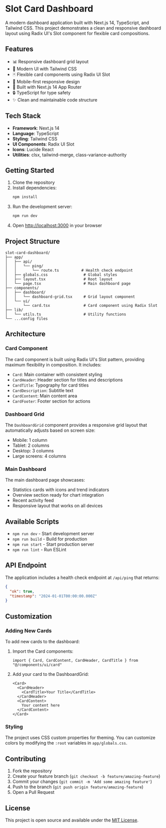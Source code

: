 # Slot Card Dashboard

A modern dashboard application built with Next.js 14, TypeScript, and Tailwind CSS. This project demonstrates a clean and responsive dashboard layout using Radix UI's Slot component for flexible card compositions.

## Features

- 📊 Responsive dashboard grid layout
- 🎨 Modern UI with Tailwind CSS
- 🃏 Flexible card components using Radix UI Slot
- 📱 Mobile-first responsive design
- 🚀 Built with Next.js 14 App Router
- 🔒 TypeScript for type safety
- ✨ Clean and maintainable code structure

## Tech Stack

- **Framework**: Next.js 14
- **Language**: TypeScript
- **Styling**: Tailwind CSS
- **UI Components**: Radix UI Slot
- **Icons**: Lucide React
- **Utilities**: clsx, tailwind-merge, class-variance-authority

## Getting Started

1. Clone the repository
2. Install dependencies:
   ```bash
   npm install
   ```
3. Run the development server:
   ```bash
   npm run dev
   ```
4. Open [http://localhost:3000](http://localhost:3000) in your browser

## Project Structure

```
slot-card-dashboard/
├── app/
│   ├── api/
│   │   └── ping/
│   │       └── route.ts          # Health check endpoint
│   ├── globals.css                # Global styles
│   ├── layout.tsx                 # Root layout
│   └── page.tsx                   # Main dashboard page
├── components/
│   ├── dashboard/
│   │   └── dashboard-grid.tsx     # Grid layout component
│   └── ui/
│       └── card.tsx               # Card component using Radix Slot
├── lib/
│   └── utils.ts                   # Utility functions
└── ...config files
```

## Architecture

### Card Component

The card component is built using Radix UI's Slot pattern, providing maximum flexibility in composition. It includes:

- `Card`: Main container with consistent styling
- `CardHeader`: Header section for titles and descriptions
- `CardTitle`: Typography for card titles
- `CardDescription`: Subtitle text
- `CardContent`: Main content area
- `CardFooter`: Footer section for actions

### Dashboard Grid

The `DashboardGrid` component provides a responsive grid layout that automatically adjusts based on screen size:
- Mobile: 1 column
- Tablet: 2 columns
- Desktop: 3 columns
- Large screens: 4 columns

### Main Dashboard

The main dashboard page showcases:
- Statistics cards with icons and trend indicators
- Overview section ready for chart integration
- Recent activity feed
- Responsive layout that works on all devices

## Available Scripts

- `npm run dev` - Start development server
- `npm run build` - Build for production
- `npm run start` - Start production server
- `npm run lint` - Run ESLint

## API Endpoint

The application includes a health check endpoint at `/api/ping` that returns:

```json
{
  "ok": true,
  "timestamp": "2024-01-01T00:00:00.000Z"
}
```

## Customization

### Adding New Cards

To add new cards to the dashboard:

1. Import the Card components:
   ```tsx
   import { Card, CardContent, CardHeader, CardTitle } from "@/components/ui/card"
   ```

2. Add your card to the DashboardGrid:
   ```tsx
   <Card>
     <CardHeader>
       <CardTitle>Your Title</CardTitle>
     </CardHeader>
     <CardContent>
       Your content here
     </CardContent>
   </Card>
   ```

### Styling

The project uses CSS custom properties for theming. You can customize colors by modifying the `:root` variables in `app/globals.css`.

## Contributing

1. Fork the repository
2. Create your feature branch (`git checkout -b feature/amazing-feature`)
3. Commit your changes (`git commit -m 'Add some amazing feature'`)
4. Push to the branch (`git push origin feature/amazing-feature`)
5. Open a Pull Request

## License

This project is open source and available under the [MIT License](LICENSE).